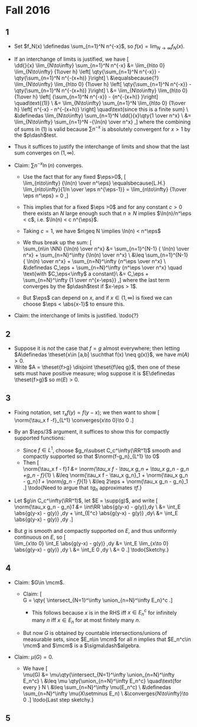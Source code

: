 # Fall 2016

## 1

- Set $f_N(x) \definedas \sum_{n=1}^N n^{-x}$, so $f(x) = \lim_{N\to\infty} f_N(x)$.
- If an interchange of limits is justified, we have
\[  
\dd{}{x} \lim_{N\to\infty} \sum_{n=1}^N n^{-x}
&= \lim_{h\to 0} \lim_{N\to\infty} {1\over h} \left[ \qty{\sum_{n=1}^N n^{-x}} - \qty{\sum_{n=1}^N n^{-(x+h)} }\right] \\
&\equalsbecause{?} \lim_{N\to\infty} \lim_{h\to 0} {1\over h} \left[ \qty{\sum_{n=1}^N n^{-x}} - \qty{\sum_{n=1}^N n^{-(x+h)} }\right] \\
&= \lim_{N\to\infty} \lim_{h\to 0} {1\over h} \left[ {\sum_{n=1}^N n^{-x}} - {n^{-(x+h)} }\right] \quad\text{(1)} \\
&= \lim_{N\to\infty} \sum_{n=1}^N \lim_{h\to 0} {1\over h} \left[ n^{-x} - n^{-(x+h)} \right] \quad\text{since this is a finite sum} \\
&\definedas \lim_{N\to\infty} \sum_{n=1}^N \dd{}{x}\qty{1 \over n^x} \\ 
&= \lim_{N\to\infty} \sum_{n=1}^N -{\ln(n) \over n^x}
,\]
  where the combining of sums in (1) is valid because $\sum n^{-x}$ is absolutely convergent for $x>1$ by the $p\dash$test.

- Thus it suffices to justify the interchange of limits and show that the last sum converges on $(1, \infty)$.

- Claim: $\sum n^{-x}\ln(n)$ converges.
  - Use the fact that for any fixed $\eps>0$,
  \[  
  \lim_{n\to\infty} {\ln(n) \over n^\eps} 
  \equalsbecause{L.H.} \lim_{n\to\infty}{1/n \over \eps n^{\eps-1}} 
  = \lim_{n\to\infty} {1\over \eps n^\eps} = 0
  ,\]
  - This implies that for a fixed $\eps >0$ and for any constant $c>0$ there exists an $N$ large enough such that $n\geq N$ implies $\ln(n)/n^\eps < c$, i.e. $\ln(n) < c n^{\eps}$.
  - Taking $c=1$, we have $n\geq N \implies \ln(n) < n^\eps$
  - We thus break up the sum:
  \[  
  \sum_{n\in \NN} {\ln(n) \over n^x} 
  &= \sum_{n=1}^{N-1} { \ln(n) \over n^x} + \sum_{n=N}^\infty {\ln(n) \over n^x} \\
  &\leq \sum_{n=1}^{N-1} { \ln(n) \over n^x} + \sum_{n=N}^\infty {n^\eps \over n^x} \\
  &\definedas C_\eps + \sum_{n=N}^\infty {n^\eps \over n^x} \quad \text{with $C_\eps<\infty$ a constant}\\
  &= C_\eps + \sum_{n=N}^\infty {1 \over n^{x-\eps}}
  ,\]
  where the last term converges by the $p\dash$test if $x-\eps > 1$.

  - But $\eps$ can depend on $x$, and if $x\in (1, \infty)$ is fixed we can choose $\eps < \abs{x-1}$ to ensure this. 


- Claim: the interchange of limits is justified.
\todo{?}



## 2


- Suppose it is *not* the case that $f=g$ almost everywhere; then letting $A\definedas \theset{x\in [a,b] \suchthat f(x) \neq g(x)}$, we have $m(A) > 0$.
- Write $A = \theset{f>g} \disjoint \theset{f\leq g}$, then one of these sets must have positive measure; wlog suppose it is $E\definedas \theset{f>g}$ so $m(E) > 0$.

## 3

- Fixing notation, set $\tau_x f(y) = f(y-x)$; we then want to show
\[  
\norm{\tau_x f -f}_{L^1} \converges{x\to 0}\to 0
.\]
- By an $\eps/3$ argument, it suffices to show this for compactly supported functions:
  - Since $f\in L^1$, choose $g_n\subset C_c^\infty(\RR^1)$ smooth and compactly supported so that $\norm{f-g_n}_{L^1} \to 0$
  - Then
  \[  
  \norm{\tau_x f - f}_1 
  &= \norm{\tau_x f - \tau_x g_n + \tau_x g_n - g_n +g_n - f}_{1} \\
  &\leq \norm{\tau_x f - \tau_x g_n}_1 + \norm{\tau_x g_n - g_n}_1 + \norm{g_n - f}_{1} \\
  &\leq 2\eps + \norm{\tau_x g_n - g_n}_1
  .\]
  \todo{Need to argue that $\tau g_n$ approximates $\tau f$.}

- Let $g\in C_c^\infty(\RR^1)$, let $E = \supp(g)$, and write
\[  
\norm{\tau_x g_n - g_n}_1 
&= \int_\RR \abs{g(y-x) - g(y)}\,dy \\
&= \int_E \abs{g(y-x) - g(y)} \,dy + \int_{E^c} \abs{g(y-x) - g(y)} \,dy\\
&= \int_E \abs{g(y-x) - g(y)} \,dy 
.\]

- But $g$ is smooth and compactly supported on $E$, and thus uniformly continuous on $E$, so
\[  
\lim_{x\to 0} \int_E \abs{g(y-x) - g(y)} \,dy 
&= \int_E \lim_{x\to 0} \abs{g(y-x) - g(y)} \,dy \\
&= \int_E 0 \,dy \\
&= 0
.\]
\todo{Sketchy.}

## 4

- Claim: $G\in \mcm$.
  - Claim:
  \[  
  G = \qty{ \intersect_{N=1}^\infty \union_{n=N}^\infty E_n}^c
  .\]

    - This follows because $x$ is in the RHS iff $x\in E_n^c$ for infinitely many $n$ iff $x\in E_n$ for at most finitely many $n$.

  - But now $G$ is obtained by countable intersections/unions of measurable sets, since $E_n\in \mcm$ for all $n$ implies that $E_n^c\in \mcm$ and $\mcm$ is a $\sigma\dash$algebra.

- Claim: $\mu(G) = 0$.

  - We have
  \[  
  \mu(G)
  &= \mu\qty{\intersect_{N=1}^\infty \union_{n=N}^\infty E_n^c} \\
  &\leq \mu \qty{\union_{n=N}^\infty E_n^c} \quad\text{for every } N \\
  &\leq \sum_{n=N}^\infty \mu(E_n^c) \\
  &\definedas \sum_{n=N}^\infty \mu(X\setminus E_n) \\
  &\converges{N\to\infty}\to 0
  .\]
  \todo{Last step sketchy.}

## 5


  
